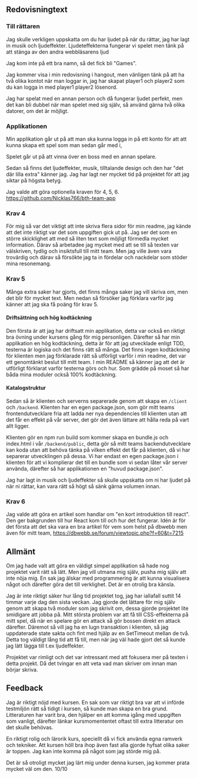 ## Redovisningtext


### Till rättaren

Jag skulle verkligen uppskatta om du har ljudet på när du rättar, jag har lagt in
musik och ljudeffekter. Ljudeteffekterna fungerar vi spelet men tänk på att
stänga av den andra webbläsarens ljud

Jag kom inte på ett bra namn, så det fick bli "Games".

Jag kommer visa i min redovisning i hangout, men vänligen tänk på att ha två
olika kontot när man loggar in, jag har skapat player1 och player2 som du kan
logga in med player1 player2 lösenord.

Jag har spelat med en annan person och då fungerar ljudet perfekt, men det
kan bli dubbel när man spelet med sig själv, så använd gärna två olika datorer,
om det är möjligt.


### Applikationen

Min applikation går ut på att man ska kunna logga in på ett konto för att
att kunna skapa ett spel som man sedan går med i,

 Spelet går ut på att vinna över en boss med en annan spelare.

Sedan så finns det ljudeffekter, musik, tilltalande design och den har "det där lilla extra"
känner jag. Jag har lagt ner mycket tid på projektet för att jag siktar på högsta betyg.

Jag valde att göra optionella kraven för 4, 5, 6.
https://github.com/Nicklas766/bth-team-app

### Krav 4

För mig så var det viktigt att inte skriva flera sidor för min readme, jag kände
att det inte riktigt var det som uppgiften gick ut på. Jag ser det som en större
skicklighet att med så liten text som möjligt förmedla mycket information. Därav så
arbetadee jag mycket med att se till så texten var välskriven, tydlig och insiktsfull
till mitt team. Men jag ville även vara trovärdig och därav så försökte jag
ta in fördelar och nackdelar som stöder mina resonemang.

### Krav 5

Många extra saker har gjorts, det finns många saker jag vill skriva om, men
det blir för mycket text. Men nedan så försöker jag förklara varför jag känner
att jag ska få poäng för krav 5.

#### Driftsättning och hög kodtäckning

Den första är att jag har driftsatt min applikation, detta var också en riktigt
bra övning under kursens gång för mig personligen. Därefter så har min applikation en
hög kodtäckning, detta är för att jag utvecklade enligt TDD, testerna är logiska och det finns rätt så
många. Det finns ingen kodtäckning för klienten men jag förklarade rätt så utförligt
varför i min readme, det var ett genomtänkt beslut till mitt team. I min README så
känner jag att det är utförligt förklarat varför testerna görs och hur. Som grädde
på moset så har båda mina moduler också 100% kodtäckning.

#### Katalogstruktur

Sedan så är klienten och serverns separerade genom att skapa en `/client` och
`/backend`. Klienten har en egen package.json, som gör mitt teams frontendutvecklare
fria att ladda ner nya dependencies till klienten utan att det får en effekt
på vår server, det gör det även lättare att hålla reda på vart allt ligger.

Klienten gör en npm run build som kommer skapa en bundle.js och index.html
i vår `/backend/public`, detta gör så mitt teams backendutvecklare kan koda utan att
behöva tänka på vilken effekt det får på klienten, då vi har separerar utvecklingen på
dessa. Vi har endast en egen package.json i klienten för att vi komplierar det till en bundle
som vi sedan låter vår server använda, därefter så har applikationen en "huvud package.json".


Jag har lagt in musik och ljudeffekter så skulle uppskatta om ni har ljudet på
när ni rättar, kan vara rätt så högt så sänk gärna volumen innan.

### Krav 6

Jag valde att göra en artikel som handlar om "en kort introduktion till react".
Den ger bakgrunden till hur React kom till och hur det fungerar. Idén är för det
första att det ska vara en bra artikel för vem som helst på dbwebb men även för
mitt team, https://dbwebb.se/forum/viewtopic.php?f=60&t=7215


## Allmänt

Om jag hade valt att göra en väldigt simpel applikation så hade nog projektet
varit rätt så lätt. Men jag vill utmana mig själv, pusha mig själv att inte
nöja mig. En sak jag älskar med programmering är att kunna visualisera något
och därefter göra det till verklighet. Det är en otrolig bra känsla.

Jag är inte riktigt säker hur lång tid projektet tog, jag har iallafall suttit
14 timmar varje dag den sista veckan. Jag gjorde det lättare för mig själv
genom att skapa två moduler som jag skrivit om, dessa gjorde projektet lite
smidigare att jobba på. Mitt största problem var att få till CSS-effekterna på mitt
spel, då när en spelare gör en attack så gör bossen direkt en attack därefter. Däremot så
vill jag ha en lugn transaktion i klienten, så jag uppdaterade state sakta och
fint med hjälp av en SetTimeout mellan de två. Detta tog väldigt lång tid att få
till, men när jag väl hade gjort det så kunde jag lätt lägga till t.ex ljudeffekter.

Projektet var rimligt och det var intressant med att fokusera mer på texten i
detta projekt. Då det tvingar en att veta vad man skriver om innan man börjar skriva.


## Feedback

Jag är riktigt nöjd med kursen. En sak som var riktigt bra var att vi införde
testmiljön rätt så tidigt i kursen, så kunde man skapa en bra grund. Litteraturen
har varit bra, den hjälper en att komma igång med uppgiften som vanligt, därefter länkar
kursmomententet oftast till extra litteratur om det skulle behövas.

En riktigt rolig och lärorik kurs, speciellt då vi fick använda egna ramverk och tekniker.
Att kursen höll bra ihop även fast alla gjorde hyfsat olika saker är toppen. Jag
kan inte komma på något som jag störde mig på.

Det är så otroligt mycket jag lärt mig under denna kursen, jag kommer
prata mycket väl om den. 10/10
